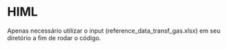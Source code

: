 # HIML

Apenas necessário utilizar o input (reference_data_transf_gas.xlsx) em seu diretório a fim de rodar o código.

